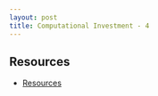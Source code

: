 ```yaml
---
layout: post
title: Computational Investment - 4
---
```


## Resources

- [Resources](https://www.coursera.org/learn/computational-investing/supplement/TPxSD/course-resources)